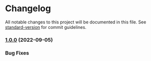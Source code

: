 # Changelog

All notable changes to this project will be documented in this file. See [standard-version](https://github.com/conventional-changelog/standard-version) for commit guidelines.

### [1.0.0](https://github.com/ohueter/aws-ecs-task-definition-set-container-property) (2022-09-05)

### Bug Fixes
